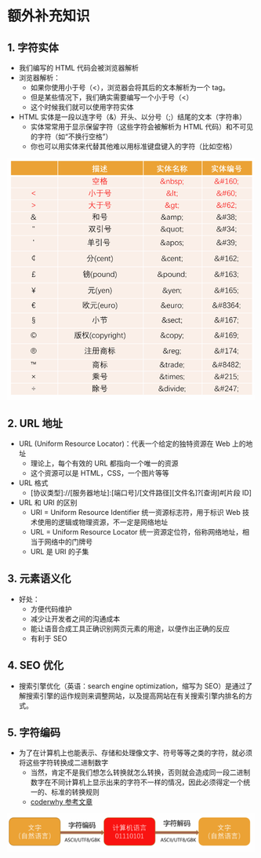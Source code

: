 # 额外补充知识

## 1. 字符实体

- 我们编写的 HTML 代码会被浏览器解析
- 浏览器解析：
  - 如果你使用小于号（<），浏览器会将其后的文本解析为一个 tag。
  - 但是某些情况下，我们确实需要编写一个小于号（<）
  - 这个时候我们就可以使用字符实体
- HTML 实体是一段以连字号（&）开头、以分号（;）结尾的文本（字符串）
  - 实体常常用于显示保留字符（这些字符会被解析为 HTML 代码）和不可见的字符（如“不换行空格”）
  - 你也可以用实体来代替其他难以用标准键盘键入的字符（比如空格）

![Entity](../../../img/htmlNotes/Entity.png ":size=40%")

## 2. URL 地址

- URL (Uniform Resource Locator)：代表一个给定的独特资源在 Web 上的地址
  - 理论上，每个有效的 URL 都指向一个唯一的资源
  - 这个资源可以是 HTML，CSS，一个图片等等
- URL 格式
  - [协议类型]://[服务器地址]:[端口号]/[文件路径][文件名]?[查询]#[片段 ID]
- URL 和 URI 的区别
  - URI = Uniform Resource Identifier 统一资源标志符，用于标识 Web 技术使用的逻辑或物理资源，不一定是网络地址
  - URL = Uniform Resource Locator 统一资源定位符，俗称网络地址，相当于网络中的门牌号
  - URL 是 URI 的子集

## 3. 元素语义化

- 好处：
  - 方便代码维护
  - 减少让开发者之间的沟通成本
  - 能让语音合成工具正确识别网页元素的用途，以便作出正确的反应
  - 有利于 SEO

## 4. SEO 优化

- 搜索引擎优化（英语：search engine optimization，缩写为 SEO）是通过了解搜索引擎的运作规则来调整网站，以及提高网站在有关搜索引擎内排名的方式。

## 5. 字符编码

- 为了在计算机上也能表示、存储和处理像文字、符号等等之类的字符，就必须将这些字符转换成二进制数字
  - 当然，肯定不是我们想怎么转换就怎么转换，否则就会造成同一段二进制数字在不同计算机上显示出来的字符不一样的情况，因此必须得定一个统一的、标准的转换规则
  - [coderwhy 参考文章](https://www.jianshu.com/p/899e749be47c)

![编码](../../../img/cssNotes/encode.png ":size=60%")

